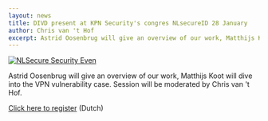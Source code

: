 ```yaml
---
layout: news
title: DIVD present at KPN Security's congres NLsecureID 28 January
author: Chris van 't Hof
excerpt: Astrid Oosenbrug will give an overview of our work, Matthijs Koot will dive into the VPN vulnerability case. Session will be moderated by Chris van 't Hof.
---
```


[![NLSecure Security Even](images/news/nlsecure.png)](https://www.kpn.com/zakelijk/thedigitaldutch/evenement/nlsecureid-het-securityevent-van-2020.htm)

Astrid Oosenbrug will give an overview of our work, Matthijs Koot will dive into the VPN vulnerability case. Session will be moderated by Chris van 't Hof.

[Click here to register](https://www.kpn.com/zakelijk/thedigitaldutch/evenement/nlsecureid-het-securityevent-van-2020.htm) (Dutch)

